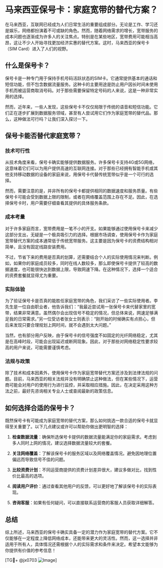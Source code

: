 # 马来西亚保号卡：家庭宽带的替代方案？

在马来西亚，互联网已经成为人们日常生活的重要组成部分。无论是工作、学习还是娱乐，网络都扮演着不可或缺的角色。然而，随着网络需求的增长，宽带服务的成本问题也逐渐成为许多人的关注焦点。特别是在某些地区，宽带费用可能相当高昂，这让不少人开始寻找更加经济实惠的替代方案。这时，马来西亚的保号卡（SIM Card）进入了人们的视野。

## 什么是保号卡？

保号卡是一种专门用于保持手机号码活跃状态的SIM卡。它通常提供基本的通话和短信功能，但不包含数据流量服务。这种卡的主要用途是防止用户因长时间未使用手机而被运营商取消号码。对于那些需要保留特定号码的人来说，这是一种非常实用的选择。

然而，近年来，一些人发现，这些保号卡不仅仅局限于传统的语音和短信功能。它们正在逐步扩展到数据服务领域，甚至有人尝试用它们作为家庭宽带的替代品。那么，这种做法可行吗？让我们深入探讨一下。

## 保号卡能否替代家庭宽带？

### 技术可行性

从技术角度来看，保号卡确实能够提供数据服务。许多保号卡支持4G或5G网络，这意味着它们可以为用户提供高速的互联网连接。对于那些已经拥有智能手机或其他支持移动数据的设备的家庭来说，用保号卡代替传统宽带似乎是一个可行的选择。

然而，需要注意的是，并非所有的保号卡都提供相同的数据速度和服务质量。有些保号卡可能会受到数据上限的限制，或者在网络覆盖范围上存在不足。因此，在选择保号卡时，用户需要仔细查看其提供的具体服务条款。

### 成本考量

对于许多家庭而言，宽带费用是一笔不小的开支。如果能够通过使用保号卡来减少这部分支出，无疑是一个极具吸引力的选择。根据市场调查，使用保号卡作为家庭宽带替代方案的成本通常低于传统宽带服务。这主要是因为保号卡的资费结构相对简单，且没有固定线路安装费用。

不过，节省下来的费用是否真的划算，还需要结合个人的实际使用情况来判断。例如，如果你的家庭成员较多，同时在线人数较多，那么即使保号卡提供了较高的数据速度，也可能很快达到数据上限，导致网速下降。在这种情况下，选择一个适合的资费套餐就显得尤为重要。

### 实际体验

为了验证保号卡是否真的能胜任家庭宽带的角色，我们采访了一些实际使用者。李先生是一位自由职业者，他告诉我们：“我最近尝试用一张保号卡来代替家里的宽带，结果非常满意。虽然偶尔会出现信号不稳定的情况，但总体来说，网速足够满足我的日常需求。”另一位受访者张女士则表示：“刚开始的时候确实有点担心，但后来发现只要合理规划上网时间，就不会遇到太大问题。”

当然，也有部分用户反映，由于保号卡的信号强度不如固定的光纤网络稳定，尤其是在高峰时段，可能会出现延迟或断网现象。因此，对于那些对网络稳定性要求较高的用户来说，可能需要谨慎考虑。

### 法规与政策

除了技术和成本因素外，使用保号卡作为家庭宽带替代方案还涉及到法律法规的问题。目前，马来西亚的相关法规并没有明确禁止这种做法，但在某些情况下，运营商可能会对用户的使用行为进行监控，并采取相应措施。因此，在决定采用这种方法之前，最好先咨询相关专业人士或查阅最新的政策信息。

## 如何选择合适的保号卡？

既然保号卡有可能成为家庭宽带的替代方案，那么如何挑选一款合适的保号卡就显得至关重要了。以下几点建议或许可以帮助你做出更明智的选择：

1. **检查数据流量**：确保所选保号卡提供的数据流量能满足你的家庭需求。考虑到多人同时上网的情况，建议选择数据流量较大的套餐。
   
2. **关注网络覆盖**：了解该保号卡的服务区域以及网络覆盖情况。避免因地理位置偏远而导致信号不佳的问题。

3. **比较资费计划**：不同运营商提供的资费计划差异很大，建议多做对比，找到性价比最高的选项。

4. **阅读用户评价**：通过查看其他用户的反馈，可以更好地了解该保号卡的实际表现。

5. **咨询客服**：如果有任何疑问，可以直接联系运营商的客服人员获取详细解答。

## 总结

综上所述，马来西亚的保号卡确实具备一定的潜力作为家庭宽带的替代方案。它不仅能够在一定程度上降低网络成本，还能带来更大的灵活性。然而，这一选择并非适用于所有人，具体情况还需根据个人的实际需求和条件来决定。希望本文能够为你提供有价值的参考信息！

[TG💪+ @jx0703 ![Image](https://github.com/user-attachments/assets/dbca1d08-cadb-493c-b0ec-ad6f7a83f270)]
